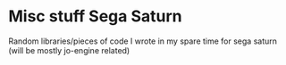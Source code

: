 # Misc stuff Sega Saturn
Random libraries/pieces of code I wrote in my spare time for sega saturn (will be mostly jo-engine related)
